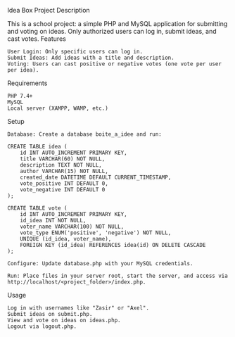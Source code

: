 Idea Box Project
Description

This is a school project: a simple PHP and MySQL application for submitting and voting on ideas. Only authorized users can log in, submit ideas, and cast votes.
Features

    User Login: Only specific users can log in.
    Submit Ideas: Add ideas with a title and description.
    Voting: Users can cast positive or negative votes (one vote per user per idea).

Requirements

    PHP 7.4+
    MySQL
    Local server (XAMPP, WAMP, etc.)

Setup

    Database: Create a database boite_a_idee and run:

    CREATE TABLE idea (
        id INT AUTO_INCREMENT PRIMARY KEY,
        title VARCHAR(60) NOT NULL,
        description TEXT NOT NULL,
        author VARCHAR(15) NOT NULL,
        created_date DATETIME DEFAULT CURRENT_TIMESTAMP,
        vote_positive INT DEFAULT 0,
        vote_negative INT DEFAULT 0
    );

    CREATE TABLE vote (
        id INT AUTO_INCREMENT PRIMARY KEY,
        id_idea INT NOT NULL,
        voter_name VARCHAR(100) NOT NULL,
        vote_type ENUM('positive', 'negative') NOT NULL,
        UNIQUE (id_idea, voter_name),
        FOREIGN KEY (id_idea) REFERENCES idea(id) ON DELETE CASCADE
    );

    Configure: Update database.php with your MySQL credentials.

    Run: Place files in your server root, start the server, and access via http://localhost/<project_folder>/index.php.

Usage

    Log in with usernames like "Zasir" or "Axel".
    Submit ideas on submit.php.
    View and vote on ideas on ideas.php.
    Logout via logout.php.
